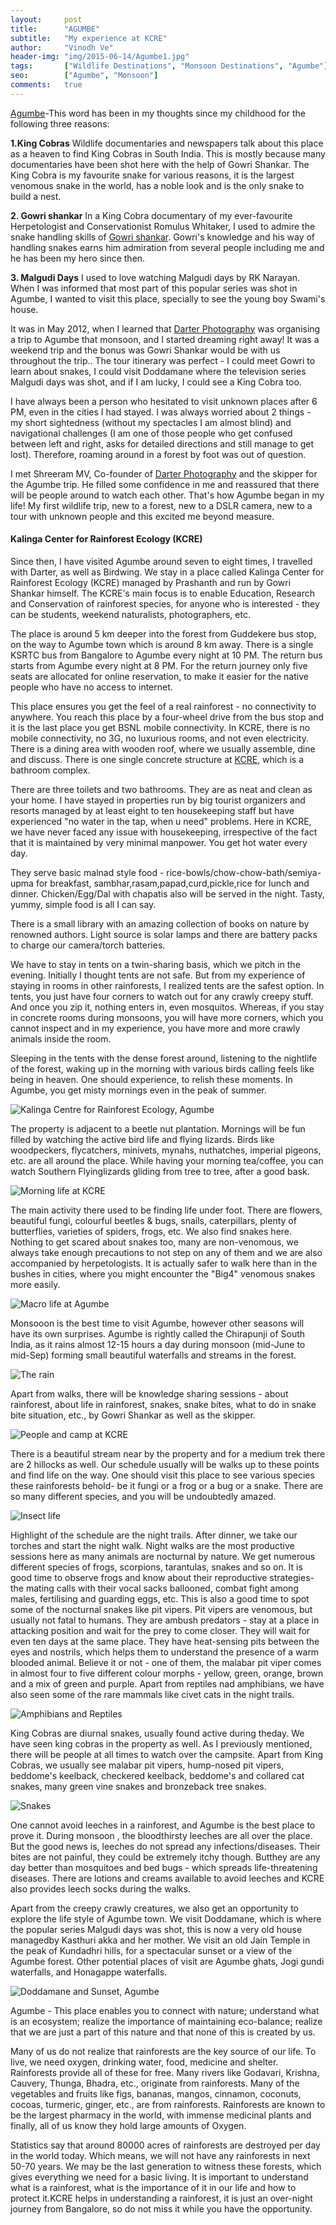 ```yaml
---
layout:     post
title:      "AGUMBE"
subtitle:   "My experience at KCRE"
author:     "Vinodh Ve"
header-img: "img/2015-06-14/Agumbe1.jpg"
tags:       ["Wildlife Destinations", "Monsoon Destinations", "Agumbe"]
seo:		["Agumbe", "Monsoon"]
comments:   true
---
```



<p><a href="http://www.wilderhood.com/destination/Agumbe" target="_blank">Agumbe</a>-This word has been in my thoughts since my childhood for the following three reasons:</p>

<p><strong>1.King Cobras</strong>  Wildlife documentaries and newspapers talk about this place as a heaven to find King Cobras in South India. This is mostly because many documentaries have been shot here with the help of Gowri Shankar. The King Cobra is my favourite snake for various reasons,  it is the largest venomous snake in the world, has a noble look and is the only snake to build a nest.</p>

<p><strong>2. Gowri shankar</strong>  In a King Cobra documentary of my ever-favourite Herpetologist and Conservationist Romulus Whitaker, I used to admire the snake handling skills of <a href="{{ sitebase.url }}/authors/Gowri Shankar">Gowri shankar</a>. Gowri's knowledge and his way of handling snakes earns him admiration from several people including me and he has been my hero since then.</p> 

<p><strong>3. Malgudi Days</strong>  I used to love watching Malgudi days by RK Narayan. When I was informed that most part of this popular series was shot in Agumbe, I wanted to visit this place, specially to see the young boy Swami's house.</p>

<p>It was in May 2012, when I learned that <a href="http://www.wilderhood.com/organizer/Darter%20Photography" target="_blank">Darter Photography</a> was organising a trip to Agumbe that monsoon, and I started dreaming right away! It was a weekend trip and the bonus was Gowri Shankar would be with us throughout the trip.. The tour itinerary was perfect - I could meet Gowri  to learn about snakes, I could visit Doddamane where the television series Malgudi days was shot, and if I am lucky, I could see a King Cobra too.</p>

<p>I have always been a person who hesitated to visit unknown places after 6 PM, even in the cities I had stayed. I was always worried about 2 things - my short sightedness (without my spectacles I am almost blind) and navigational challenges (I am one of those people who get confused between left and right, asks for detailed directions and still manage to get lost). Therefore, roaming  around in a forest by foot was out of question.</p>

<p>I met Shreeram MV, Co-founder of <a href="http://www.wilderhood.com/organizer/Darter%20Photography" target="_blank">Darter Photography</a> and the skipper for the Agumbe trip. He filled some confidence in me and reassured that there will be people around to watch each other. That's how  Agumbe began in my life! My first wildlife trip, new to a forest, new to a DSLR camera, new to a tour with unknown people and this excited me beyond measure.</p>

<h4>Kalinga Center for Rainforest Ecology (KCRE)</h4>

<p>Since then, I have visited Agumbe around seven to eight times, I travelled with Darter, as well as Birdwing. We stay in a place called Kalinga Center for Rainforest Ecology (KCRE) managed by Prashanth and run by Gowri Shankar himself. The KCRE's main focus is to enable Education, Research and Conservation of rainforest species, for anyone who is interested - they can be students, weekend naturalists, photographers, etc.</p>

<p>The place is around 5 km deeper into the forest from Guddekere bus stop, on the way to Agumbe town which is around 8 km away. There is a single KSRTC bus from Bangalore to Agumbe every night at 10 PM. The return bus starts from Agumbe every night at 8 PM. For the return journey only five seats are allocated for online reservation, to make it easier for the native people who have no access to internet.</p>

<p>This place ensures you get the feel of a real rainforest - no connectivity to anywhere. You reach this place by a four-wheel drive from the bus stop and it is the last place you get BSNL mobile connectivity. In KCRE, there is no mobile connectivity, no 3G, no luxurious rooms, and not even electricity. There is a dining area with wooden roof, where we usually assemble, dine and discuss. There is one single concrete structure at <a href="http://www.wilderhood.com/accommodation/Kalinga%20Centre%20for%20Rainforest%20Ecology" target="_blank">KCRE</a>, which is a bathroom complex.</p>

<p>There are three toilets and two bathrooms. They are as neat and clean as your home. I have stayed in properties run by big tourist organizers and resorts managed by at least eight to ten housekeeping staff but have experienced "no water in the tap, when u need" problems. Here in KCRE, we have never faced any issue with housekeeping, irrespective of the fact that it is maintained by very minimal manpower. You get hot water every day.</p>

<p>They serve basic malnad style food - rice-bowls/chow-chow-bath/semiya-upma for breakfast, sambhar,rasam,papad,curd,pickle,rice for lunch and dinner. Chicken/Egg/Dal with chapatis also will be served in the night. Tasty, yummy, simple food is all I can say.</p>

<p>There is a small library with an amazing collection of books on nature by renowned authors. Light source is solar lamps and there are battery packs to charge our camera/torch batteries.</p>

<p>We have to stay in tents on a twin-sharing basis, which we pitch in the evening. Initially I thought tents are not safe. But from my experience of staying in rooms in other rainforests, I realized tents are the safest option. In tents, you just have four corners to watch out for any crawly creepy stuff. And once you zip it, nothing enters in, even mosquitos. Whereas, if you stay in concrete rooms during monsoons, you will have more corners, which you cannot inspect and in my experience, you have more and more crawly animals inside the room.</p>

<p>Sleeping in the tents with the dense forest around, listening to the nightlife of the forest, waking up in the morning with various birds calling feels like being in heaven. One should experience, to relish these moments. In Agumbe, you get misty mornings even in the peak of summer.</p>

<img src="{{ site.baseurl }}/img/2015-06-14/Agumbe2.JPG" alt="Kalinga Centre for Rainforest Ecology, Agumbe">

<p>The property is adjacent to a beetle nut plantation. Mornings will be fun filled by watching the active bird life and flying lizards. Birds like woodpeckers, flycatchers, minivets, mynahs, nuthatches, imperial pigeons, etc. are all around the place. While having your morning tea/coffee, you can watch Southern Flyinglizards gliding from tree to tree, after a good bask.</p>

<img src="{{ site.baseurl }}/img/2015-06-14/Agumbe3.JPG" alt="Morning life at KCRE">

<p>The main activity there used to be finding life under foot. There are flowers, beautiful fungi, colourful beetles & bugs, snails, caterpillars, plenty of butterflies, varieties of spiders, frogs, etc. We also find snakes here. Nothing to get scared about snakes too, many are non-venomous, we always take enough precautions to not step on any of them and we are also accompanied by herpetologists. It is actually safer to walk here than in the bushes in cities, where you might encounter the "Big4" venomous snakes more easily.</p>

<img src="{{ site.baseurl }}/img/2015-06-14/Agumbe4.JPG" alt="Macro life at Agumbe">

<p>Monsooon is the best time to visit Agumbe, however other seasons will have its own surprises. Agumbe is rightly called the Chirapunji of South India, as it rains almost 12-15 hours a day during monsoon (mid-June to mid-Sep) forming small beautiful waterfalls and streams in the forest.</p>

<img src="{{ site.baseurl }}/img/2015-06-14/Agumbe5.JPG" alt="The rain">

<p>Apart from walks, there will be knowledge sharing sessions - about rainforest, about life in rainforest, snakes, snake bites, what to do in snake bite situation, etc., by Gowri Shankar as well as the skipper.</p>

<img src="{{ site.baseurl }}/img/2015-06-14/Agumbe6.jpg" alt="People and camp at KCRE">

<p>There is a beautiful stream near by the property and for a medium trek there are 2 hillocks as well. Our schedule usually will be walks up to these points and find life on the way. One should visit this place to see various species these rainforests behold- be it fungi or a frog or a bug or a snake. There are so many different species, and you will be undoubtedly amazed.</p>

<img src="{{ site.baseurl }}/img/2015-06-14/Agumbe7.JPG" alt="Insect life">

<p>Highlight of the schedule are the night trails. After dinner, we take our torches and start the night walk. Night walks are the most productive sessions here as many animals are nocturnal by nature. We get numerous different species of frogs, scorpions, tarantulas, snakes and so on. It is good  time to observe frogs and know about their reproductive strategies- the mating calls with their vocal sacks ballooned, combat fight among males, fertilising and guarding eggs, etc. This is also a good time to spot some of the nocturnal snakes like pit vipers. Pit vipers are venomous, but usually not fatal to humans. They are ambush predators - stay at a place in attacking position and wait for the prey to come closer. They will wait for even ten days at the same place. They have heat-sensing pits between the eyes and nostrils, which helps them to understand the presence of a warm blooded animal. Believe it or not - one of them, the malabar pit viper comes in almost four to five different colour morphs - yellow, green, orange, brown and a mix of green and purple. Apart from reptiles nad amphibians, we have also seen some of the rare mammals like civet cats in the night trails.</p>

<img src="{{ site.baseurl }}/img/2015-06-14/Agumbe8.JPG" alt="Amphibians and Reptiles">

<p>King Cobras are diurnal snakes,  usually found active during theday. We have seen king cobras in the property as well. As I previously mentioned, there will be people at all times to watch over the campsite. Apart from King Cobras, we usually see malabar pit vipers, hump-nosed pit vipers, beddome's keelback, checkered keelback, beddome's and collared cat snakes, many green vine snakes and bronzeback tree snakes.</p>

<img src="{{ site.baseurl }}/img/2015-06-14/Agumbe9.JPG" alt="Snakes">

<p>One cannot avoid leeches in a rainforest, and Agumbe is the best place to prove it. During monsoon , the bloodthirsty leeches are all over the place. But the good news is, leeches do not spread any infections/diseases. Their bites are not painful, they could be extremely itchy though. Butthey are any day better than mosquitoes and bed bugs - which spreads life-threatening diseases. There are lotions and creams available to avoid leeches and KCRE also provides leech socks during the walks.</p>

<p>Apart from the creepy crawly creatures, we also get an opportunity to explore the life style of Agumbe town. We visit Doddamane, which is where the popular series Malgudi days was shot, this is  now a very old house managedby Kasthuri akka and her mother.
We visit an old Jain Temple in the peak of Kundadhri hills, for a spectacular sunset or a view of the Agumbe forest. Other potential places of visit are Agumbe ghats, Jogi gundi waterfalls, and Honagappe waterfalls.</p>

<img src="{{ site.baseurl }}/img/2015-06-14/Agumbe10.JPG" alt="Doddamane and Sunset, Agumbe">

<p>Agumbe - This place enables you to connect with nature; understand what is an ecosystem; realize the importance of maintaining eco-balance; realize that we are just a part of this nature and that none of this is created by us.</p>

<p>Many of us do not realize that rainforests are the key source of our life. To live, we need oxygen, drinking water, food, medicine and shelter. Rainforests provide all of these for free. Many rivers like Godavari, Krishna, Cauvery, Thunga, Bhadra, etc., originate from rainforests. Many of the vegetables and fruits like figs, bananas, mangos, cinnamon, coconuts, cocoas, turmeric, ginger, etc., are from rainforests. Rainforests are known to be the largest pharmacy in the world, with immense medicinal plants and finally, all of us know they hold large amounts of Oxygen.</p>

<p>Statistics say that around 80000 acres of rainforests are destroyed per day in the world today. Which means, we will not have any rainforests in next 50-70 years. We may be the last generation to witness these forests, which gives everything we need for a basic living. It is important to understand what is a rainforest, what is the importance of it in our life and how to protect it.KCRE helps in understanding a rainforest, it is just an over-night journey from Bangalore, so do not miss it while you have the opportunity.</p>

